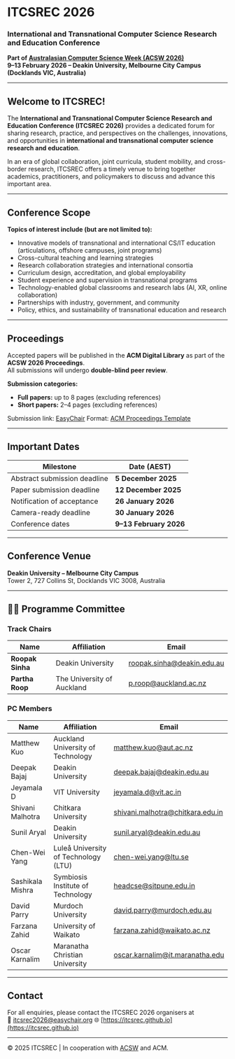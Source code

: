 # ITCSREC 2026  
### International and Transnational Computer Science Research and Education Conference  
**Part of [Australasian Computer Science Week (ACSW 2026)](https://acsw.core.edu.au/)**  
**9–13 February 2026 – Deakin University, Melbourne City Campus (Docklands VIC, Australia)**  

---

## Welcome to ITCSREC!

The **International and Transnational Computer Science Research and Education Conference (ITCSREC 2026)** provides a dedicated forum for sharing research, practice, and perspectives on the challenges, innovations, and opportunities in **international and transnational computer science research and education**.

In an era of global collaboration, joint curricula, student mobility, and cross-border research, ITCSREC offers a timely venue to bring together academics, practitioners, and policymakers to discuss and advance this important area.

---

## Conference Scope

**Topics of interest include (but are not limited to):**
- Innovative models of transnational and international CS/IT education (articulations, offshore campuses, joint programs)
- Cross-cultural teaching and learning strategies
- Research collaboration strategies and international consortia
- Curriculum design, accreditation, and global employability
- Student experience and supervision in transnational programs
- Technology-enabled global classrooms and research labs (AI, XR, online collaboration)
- Partnerships with industry, government, and community
- Policy, ethics, and sustainability of transnational education and research

---

## Proceedings

Accepted papers will be published in the **ACM Digital Library** as part of the **ACSW 2026 Proceedings**.  
All submissions will undergo **double-blind peer review**.

**Submission categories:**
- **Full papers:** up to 8 pages (excluding references)
- **Short papers:** 2–4 pages (excluding references)

Submission link: [EasyChair](https://easychair.org/conferences/?conf=acsw2026) 
Format: [ACM Proceedings Template](https://www.acm.org/publications/proceedings-template)

---

## Important Dates

| Milestone | Date (AEST) |
|------------|-------------|
| Abstract submission deadline | **5 December 2025** |
| Paper submission deadline | **12 December 2025** |
| Notification of acceptance | **26 January 2026** |
| Camera-ready deadline | **30 January 2026** |
| Conference dates | **9–13 February 2026** |

---

## Conference Venue

**Deakin University – Melbourne City Campus**  
Tower 2, 727 Collins St, Docklands VIC 3008, Australia  

---

## 🧑‍⚖️ Programme Committee

### **Track Chairs**

| Name | Affiliation | Email |
|------|--------------|--------|
| **Roopak Sinha** | Deakin University | [roopak.sinha@deakin.edu.au](mailto:roopak.sinha@deakin.edu.au) |
| **Partha Roop** | The University of Auckland | [p.roop@auckland.ac.nz](mailto:p.roop@auckland.ac.nz) |


### **PC Members**

| Name | Affiliation | Email |
|------|--------------|--------|
| Matthew Kuo | Auckland University of Technology | [matthew.kuo@aut.ac.nz](mailto:matthew.kuo@aut.ac.nz) |
| Deepak Bajaj | Deakin University | [deepak.bajaj@deakin.edu.au](mailto:deepak.bajaj@deakin.edu.au) |
| Jeyamala D | VIT University | [jeyamala.d@vit.ac.in](mailto:jeyamala.d@vit.ac.in) |
| Shivani Malhotra | Chitkara University | [shivani.malhotra@chitkara.edu.in](mailto:shivani.malhotra@chitkara.edu.in) |
| Sunil Aryal | Deakin University | [sunil.aryal@deakin.edu.au](mailto:sunil.aryal@deakin.edu.au) |
| Chen-Wei Yang | Luleå University of Technology (LTU) | [chen-wei.yang@ltu.se](mailto:chen-wei.yang@ltu.se) |
| Sashikala Mishra | Symbiosis Institute of Technology | [headcse@sitpune.edu.in](mailto:headcse@sitpune.edu.in) |
| David Parry | Murdoch University | [david.parry@murdoch.edu.au](mailto:david.parry@murdoch.edu.au) |
| Farzana Zahid | University of Waikato | [farzana.zahid@waikato.ac.nz](mailto:farzana.zahid@waikato.ac.nz) |
| Oscar Karnalim | Maranatha Christian University | [oscar.karnalim@it.maranatha.edu](mailto:oscar.karnalim@it.maranatha.edu) |

---

## Contact

For all enquiries, please contact the ITCSREC 2026 organisers at  
📧 [itcsrec2026@easychair.org](mailto:itcsrec2026@easychair.org)
🌐 [https://itcsrec.github.io](https://itcsrec.github.io)

---

© 2025 ITCSREC | In cooperation with [ACSW](https://acsw.core.edu.au/) and ACM.
